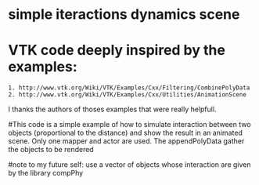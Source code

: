 simple iteractions dynamics scene
======================

# VTK code deeply inspired by the examples:
    1. http://www.vtk.org/Wiki/VTK/Examples/Cxx/Filtering/CombinePolyData
    2. http://www.vtk.org/Wiki/VTK/Examples/Cxx/Utilities/AnimationScene
I thanks the authors of thoses examples that were really helpfull.

#This code is a simple example of how to simulate interaction between two objects (proportional to the distance) and show the result in an animated scene. Only one mapper and actor are used. The appendPolyData gather the objects to be rendered

#note to my future self: use a vector of objects whose interaction are given by the library compPhy
